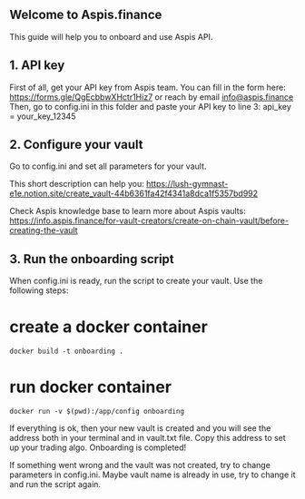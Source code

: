 ## Welcome to Aspis.finance
This guide will help you to onboard and use Aspis API.

## 1. API key
First of all, get your API key from Aspis team. You can fill in the form here: https://forms.gle/QgEcbbwXHctr1Hiz7 or reach by email info@aspis.finance
Then, go to config.ini in this folder and paste your API key to line 3: api_key = your_key_12345

## 2. Configure your vault
Go to config.ini and set all parameters for your vault. 

This short description can help you: https://lush-gymnast-e1e.notion.site/create_vault-44b6361fa42f4341a8dca1f5357bd992

Check Aspis knowledge base to learn more about Aspis vaults: https://info.aspis.finance/for-vault-creators/create-on-chain-vault/before-creating-the-vault

## 3. Run the onboarding script
When config.ini is ready, run the script to create your vault. Use the following steps:

# create a docker container
```
docker build -t onboarding .
```

# run docker container
```
docker run -v $(pwd):/app/config onboarding
```

If everything is ok, then your new vault is created and you will see the address both in your terminal and in vault.txt file. Copy this address to set up your trading algo. Onboarding is completed! 

If something went wrong and the vault was not created, try to change parameters in config.ini. Maybe vault name is already in use, try to change it and run the script again. 